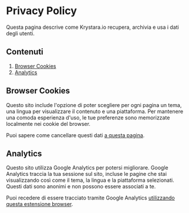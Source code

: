 # Privacy Policy

Questa pagina descrive come Krystara.io recupera, archivia e usa i dati degli utenti.

## Contenuti

1. [Browser Cookies](#browser-cookies)
2. [Analytics](#analytics)

## Browser Cookies

Questo sito include l'opzione di poter scegliere per ogni pagina un tema, una lingua per visualizzare il contenuto e una piattaforma. Per mantenere una comoda esperienza d'uso, le tue preferenze sono memorizzate localmente nei cookie del browser.

Puoi sapere come cancellare questi dati [a questa pagina](https://www.privacypolicies.com/blog/how-to-delete-cookies/).

## Analytics

Questo sito utilizza Google Analytics per potersi migliorare. Google Analytics traccia la tua sessione sul sito, incluse le pagine che stai visualizzando così come il tema, la lingua e la piattaforma selezionati. Questi dati sono anonimi e non possono essere associati a te.

Puoi recedere di essere tracciato tramite Google Analytics [utilizzando questa estensione browser](https://tools.google.com/dlpage/gaoptout).
